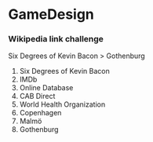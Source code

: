 # GameDesign



### Wikipedia link challenge

Six Degrees of Kevin Bacon > Gothenburg
1. Six Degrees of Kevin Bacon
2. IMDb
3. Online Database
4. CAB Direct
5. World Health Organization
6. Copenhagen
7. Malmö
8. Gothenburg

